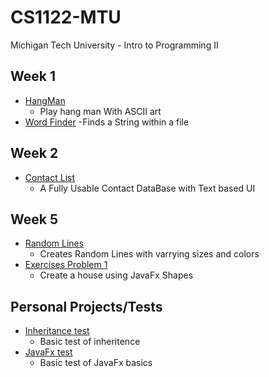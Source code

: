 # CS1122-MTU
Michigan Tech University - Intro to Programming II

## Week 1 
* [HangMan](https://github.com/JakeEMuller/CS1122-MTU/blob/master/Week%201/Hangman/src/HangMan.java)
  - Play hang man With ASCII art
* [Word Finder](https://github.com/JakeEMuller/CS1122-MTU/blob/master/Week%201/Find/src/Find.java)
  -Finds a String within a file
## Week 2
* [Contact List](https://github.com/JakeEMuller/CS1122-MTU/tree/master/Week%202/ContactEntry/src)
  - A Fully Usable Contact DataBase with Text based UI
## Week 5
* [Random Lines](https://github.com/JakeEMuller/CS1122-MTU/blob/master/Week%205/RandomLines/src/RandomLines.java)
  - Creates Random Lines with varrying sizes and colors
* [Exercises Problem 1](https://github.com/JakeEMuller/CS1122-MTU/blob/master/Week%205/Exercises%205/Problem1/src/Problem1.java)
  - Create a house using JavaFx Shapes 
## Personal Projects/Tests
* [Inheritance test](https://github.com/JakeEMuller/CS1122-MTU/tree/master/PersonalProjects/Inheritance/src)
  - Basic test of inheritence
* [JavaFx test](https://github.com/JakeEMuller/CS1122-MTU/blob/master/PersonalProjects/JavaFxTest/src/InClassFeb22.java)
  - Basic test of JavaFx basics
